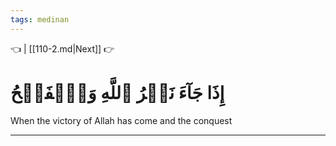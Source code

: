```yaml
---
tags: medinan
---
```


👈  | [[110-2.md|Next]] 👉

# إِذَا جَآءَ نَصۡرُ ٱللَّهِ وَٱلۡفَتۡحُ

When the victory of Allah has come and the conquest

---

